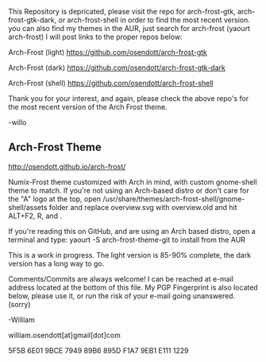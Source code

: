 This Repository is depricated, please visit the repo for arch-frost-gtk, arch-frost-gtk-dark, or arch-frost-shell
in order to find the most recent version. you can also find my themes in the AUR, just search for arch-frost
(yaourt arch-frost) I will post links to the proper repos below:


Arch-Frost (light) https://github.com/osendott/arch-frost-gtk

Arch-Frost (dark)  https://github.com/osendott/arch-frost-gtk-dark

Arch-Frost (shell) https://github.com/osendott/arch-frost-shell


Thank you for your interest, and again, please check the above repo's for the most
recent version of the Arch Frost theme.

-willo


## Arch-Frost Theme

http://osendott.github.io/arch-frost/

Numix-Frost theme customized with Arch in mind, with custom gnome-shell theme to match.
If you're not using an Arch-based distro or don't care for the "A" logo at the top, open /usr/share/themes/arch-frost-shell/gnome-shell/assets folder and replace overview.svg with overview.old 
and hit ALT+F2, R, and <ENTER>.

If you're reading this on GitHub, and are using an Arch based distro, open a terminal and type:
yaourt -S arch-frost-theme-git to install from the AUR

This is a work in progress. The light version is 85-90% complete, the dark version
has a long way to go. 

Comments/Commits are always welcome! I can be reached at e-mail address located at the bottom of this file.
My PGP Fingerprint is also located below, please use it, or run the risk of your e-mail going unanswered. (sorry)

-William

william.osendott[at]gmail[dot]com

5F5B 6E01 9BCE 7949 89B6 895D F1A7 9EB1 E111 1229







